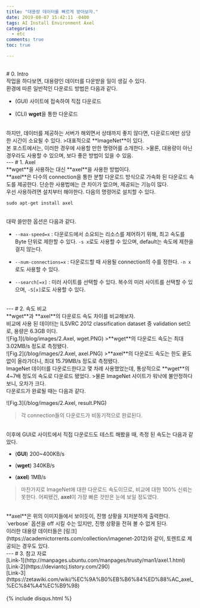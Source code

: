 ```yaml
---
title: "대용량 데이터를 빠르게 받아보자."
date: 2019-08-07 15:42:11 -0400
tags: AI Install Environment Axel
categories:
  - etc
comments: true
toc: true

---
```


<br/>
# 0. Intro
<br/>
작업을 하다보면, 대용량인 데이터를 다운받을 일이 생길 수 있다.

<br/>
환경에 따른 일반적인 다운로드 방법은 다음과 같다.

- (GUI) 사이트에 접속하여 직접 다운로드

- (CLI) **wget**을 통한 다운로드

<br/>
하지만, 데이터를 제공하는 서버가 해외면서 상태까지 좋지 않다면, 다운로드에만 상당한 시간이 소요될 수 있다.
>대표적으로 **ImageNet**이 있다.

<br/>
본 포스트에서는, 이러한 경우에 사용할 만한 명령어를 소개한다.
>물론, 대용량이 아닌 경우라도 사용할 수 있으며, 보다 좋은 방법이 있을 수 있음.

<br/>
---
# 1. Axel
<br/>
**wget**을 사용하는 대신 **axel**을 사용한 방법이다. 

<br/>
**axel**은 다수의 connection을 통한 분할 다운로드 방식으로 가속화 된 다운로드 속도를 제공한다. 단순한 사용법에는 큰 차이가 없으며, 제공되는 기능이 많다.

<br/>
우선 사용하려면 설치부터 해야한다. 다음의 명령어로 설치할 수 있다.

`sudo apt-get install axel`

<br/>
대략 쓸만한 옵션은 다음과 같다.

- `--max-speed=x` : 다운로드에서 소요되는 리소스를 제어하기 위해, 최고 속도를 Byte 단위로 제한할 수 있다. `-s x`로도 사용할 수 있으며, default는 속도에 제한을 걸지 않는다.

- `--num-connections=x` : 다운로드할 때 사용될 connection의 수를 정한다. `-n x`로도 사용할 수 있다.

- `--search[=x]` : 미러 사이트를 선택할 수 있다. 복수의 미러 사이트를 선택할 수 있으며, `-S[x]`로도 사용할 수 있다.

<br/>
---
# 2. 속도 비교
<br/>
**wget**과 **axel**의 다운로드 속도 차이를 비교해보자.

<br/>
비교에 사용 된 데이터는 ILSVRC 2012 classification dataset 중 validation set으로, 용량은 6.3GB 이다.

<br/>
![Fig.1](/blog/images/2.Axel, wget.PNG)
>**wget**의 다운로드 속도는 최대 3.02MB/s 정도로 측정됐다.

<br/>
![Fig.2](/blog/images/2.Axel, axel.PNG)
>**axel**의 다운로드 속도는 한도 끝도 없이 올라가더니, 최대 15.79MB/s 정도로 측정됐다.

<br/>
ImageNet 데이터를 다운로드한다고 몇 차례 사용했었는데, 통상적으로 **wget**의 4~7배 정도의 속도로 다운로드 됐었다.
>물론 ImageNet 사이트가 워낙에 불안정하다보니, 오차가 크다.

<br/>
다운로드가 완료될 때는 다음과 같다.

![Fig.3](/blog/images/2.Axel, result.PNG)
>각 connection들의 다운로드가 비동기적으로 완료된다.

<br/>
이후에 GUI로 사이트에서 직접 다운로드도 테스트 해봤을 때, 측정 된 속도는 다음과 같았다.

 - (**GUI**) 200~400KB/s
 
 - (**wget**) 340KB/s

 - (**axel**) 1MB/s

>마찬가지로 ImageNet에 대한 다운로드 속도이므로, 비교에 대한 100% 신뢰는 못한다. 어찌됐건, **axel**이 가장 빠른 것만은 눈에 보일 정도였다.

<br/>
**axel**은 위의 이미지들에서 보이듯이, 진행 상황을 지저분하게 출력한다. `verbose` 옵션을 off 시킬 수는 있지만, 진행 상황을 전혀 볼 수 없게 된다.

<br/>
이러한 대용량 데이터들은 [링크](https://academictorrents.com/collection/imagenet-2012)와 같이, 토렌트로 제공되는 경우도 있다.

<br/>
---
# 3. 참고 자료
<br/>
[Link-1](http://manpages.ubuntu.com/manpages/trusty/man1/axel.1.html)
<br/>[Link-2](https://deviantcj.tistory.com/290)
<br/>[Link-3](https://zetawiki.com/wiki/%EC%9A%B0%EB%B6%84%ED%88%AC_axel_%EC%84%A4%EC%B9%98)


<br/>
<br/>
{% include disqus.html %}
